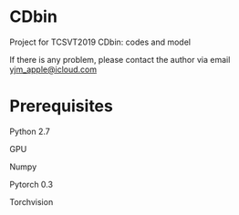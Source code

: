 # CDbin
Project for TCSVT2019 CDbin: codes and model

If there is any problem, please contact the author via email yjm_apple@icloud.com

# Prerequisites
Python 2.7

GPU

Numpy

Pytorch 0.3

Torchvision
